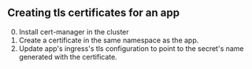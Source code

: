 ## Creating tls certificates for an app

0. Install cert-manager in the cluster
1. Create a certificate in the same namespace as the app.
2. Update app's ingress's tls configuration to point to the secret's name generated with the certificate.
